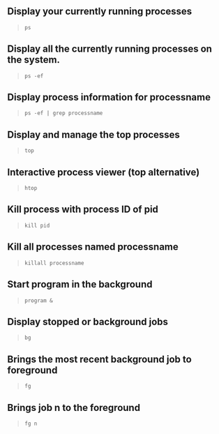 ## Display your currently running processes
> ```
> ps
> ```

## Display all the currently running processes on the system.
> ```
> ps -ef
> ```

## Display process information for processname
> ```
> ps -ef | grep processname
> ```

## Display and manage the top processes
> ```
> top
> ```

## Interactive process viewer (top alternative)
> ```
> htop
> ```

## Kill process with process ID of pid
> ```
> kill pid
> ```

## Kill all processes named processname
> ```
> killall processname
> ```

## Start program in the background
> ```
> program &
> ```

## Display stopped or background jobs
> ```
> bg
> ```

## Brings the most recent background job to foreground
> ```
> fg
> ```

## Brings job n to the foreground
> ```
> fg n
> ```
